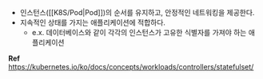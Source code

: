 - 인스턴스([[K8S/Pod|Pod]])의 순서를 유지하고, 안정적인 네트워킹을 제공한다. 
- 지속적인 상태를 가지는 애플리케이션에 적합하다. 
	- e.x. 데이터베이스와 같이 각각의 인스턴스가 고유한 식별자를 가져야 하는 애플리케이션

**Ref**
https://kubernetes.io/ko/docs/concepts/workloads/controllers/statefulset/